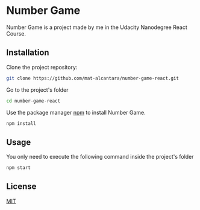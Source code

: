 # Number Game

Number Game is a project made by me in the Udacity Nanodegree React Course.

## Installation

Clone the project repository:

```bash
git clone https://github.com/mat-alcantara/number-game-react.git
```

Go to the project's folder

```bash
cd number-game-react
```

Use the package manager [npm](https://www.npmjs.com/) to install Number Game.

```bash
npm install
```

## Usage

You only need to execute the following command inside the project's folder

```bash
npm start
```

## License

[MIT](https://choosealicense.com/licenses/mit/)
